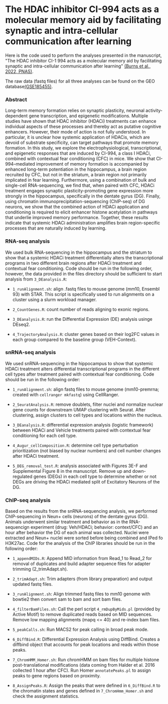 # The HDAC inhibitor CI-994 acts as a molecular memory aid by facilitating synaptic and intra-cellular communication after learning
Here is the code used to perform the analyses presented in the manuscript, "The HDAC inhibitor CI-1 994 acts as a molecular memory aid by facilitating synaptic and intra-cellular communication after learning" [(Burns et al., 2022, PNAS)](https://www.pnas.org/doi/10.1073/pnas.2116797119). 

The raw data (fastq files) for all three analyses can be found on the GEO database[(GSE185455)](https://www.ncbi.nlm.nih.gov/geo/query/acc.cgi?acc=GSE185455). 

### Abstract
Long-term memory formation relies on synaptic plasticity, neuronal activity-dependent gene transcription, and epigenetic modifications. Multiple studies have shown that HDAC inhibitor (HDACi) treatments can enhance individual aspects of these processes and thereby act as putative cognitive enhancers. However, their mode of action is not fully understood. In particular, it is unclear how systemic application of HDACis, which are devoid of substrate specificity, can target pathways that promote memory formation. In this study, we explore the electrophysiological, transcriptional, and epigenetic responses that are induced by CI-994, a class I HDACi, combined with contextual fear conditioning (CFC) in mice. We show that CI-994–mediated improvement of memory formation is accompanied by enhanced long-term potentiation in the hippocampus, a brain region recruited by CFC, but not in the striatum, a brain region not primarily implicated in fear learning. Furthermore, using a combination of bulk and single-cell RNA-sequencing, we find that, when paired with CFC, HDACi treatment engages synaptic plasticity-promoting gene expression more strongly in the hippocampus, specifically in the dentate gyrus (DG). Finally, using chromatin immunoprecipitation-sequencing (ChIP-seq) of DG neurons, we show that the combined action of HDACi application and conditioning is required to elicit enhancer histone acetylation in pathways that underlie improved memory performance. Together, these results indicate that systemic HDACi administration amplifies brain region-specific processes that are naturally induced by learning.

### RNA-seq analysis
We used bulk RNA-sequencing in the hippocampus and the striatum to show that a systemic HDACi treatment differentially alters the transcriptional programs in two different brain regions after HDACi treatment and contextual fear conditioning. Code should be run in the following order, however, the data provided in the files directory should be sufficient to start analysis from `3_DEanalysis.R`: 

- `1_runAlignment.sh`: align .fastq files to mouse genome (mm10, Ensembl 93) with STAR. This script is specifically used to run alignments on a cluster using a slurm workload manager.

- `2_CountGenes.R`: count number of reads aligning to exonic regions. 

- `3_DEanalysis.R`: run the Differential Expression (DE) analysis usinge DEseq2.

- `4_TrajectoryAnalysis.R`: cluster genes based on their log2FC values in each group compared to the baseline group (VEH-Context).


### snRNA-seq analysis
We used snRNA-sequencing in the hippocampus to show that systemic HDACi treatment alters differential transcriptional programs in the different cell types after treatment paired with contextual fear conditioning. Code should be run in the following order:

- `1_runAlignment.sh`: align fastq files to mouse genome (mm10-premrna; created with `cellranger mkfastq`) using CellRanger.

- `2_SeuratAnalysis.R`: remove doublets, filter nuclei and normalize nuclear gene counts for downstream UMAP clustering with Seurat. After clustering, assign clusters to cell types and locations within the nucleus. 

- `3_DEanalysis.R`: differential expression analysis (logistic framework) between HDACi and Vehicle treatments paired with contextual fear conditioning for each cell type. 

- `4_Augur_cellComposition.R`: determine cell type perturbation prioritization (not biased by nuclear numbers) and cell number changes after HDACi treatment.

- `5_DEG_removal_test.R`: analysis associated with Figures 3E-F and Supplemental Figure 8 in the manuscript. Remove up and down-regulated genes (DEGs) in each cell type to determine whether or not DEGs are driving the HDACi mediated split of Excitatory Neurons of the DG.


### ChIP-seq analysis
Based on the results from the snRNA-sequencing analysis, we performed ChIP-sequencing in Neun+ cells (neurons) of the dentate gyrus (DG). Animals underwent similar treatment and behavior as in the RNA-sequencign experiment (drug: Veh/HDACi; behavior: context/CFC) and an hour after behavior the DG of each animal was collected. Nuclei were extracted and Neun+ nuclei were sorted before being combined and IPed fo H3K27ac. Code for the analysis of the ChIP libraries should be run in the following order:

- `1_appendMIDs.R`: Append MID information from Read_1 to Read_2 for removal of duplicates and build adapter  sequence files for adapter trimming (2_trimAdapt.sh).

- `2_trimAdapt.sh`: Trim adapters (from library preparation) and output updated fastq files.

- `3_runAlignment.sh`:  Align trimmed fastq files to mm10 genome with bowtie2 then convert sam to bam and sort bam files.

- `4_filterBamFiles.sh`:  Call the perl script `4_rmDupByMids.pl` (provided by Active Motif) to remove duplicated reads based on MID sequences. Remove low mapping alignments (mapq <= 40) and re-index bam files.

- `5_peakCalls.sh`: Run MACS2 for peak calling in broad peak mode. 

- `6_DiffBind.R`: Differential Expression Analysis using DiffBind. Creates a diffbind object that accounts for peak locations and reads within those peaks.

- `7_ChromHMM_Homer.sh`: Run chromHMM on bam files for multiple histone post-translational modifications (data coming from Halder et al. 2016 collected 1 hour after CFC). Run Homer `annotatePeaks.pl` to assign peaks to gene regions based on proximity. 

- `8_AssignPeaks.R`: Assign the peaks that were defined in `6_DiffBind.R` to the chromatin states and genes defined in `7_ChromHmm_Homer.sh` and check the assignment statistics.
